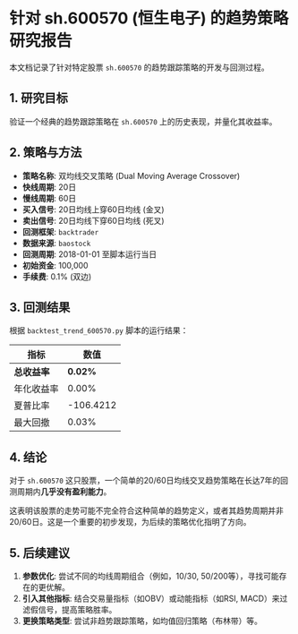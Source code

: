 # 针对 sh.600570 (恒生电子) 的趋势策略研究报告

本文档记录了针对特定股票 `sh.600570` 的趋势跟踪策略的开发与回测过程。

## 1. 研究目标

验证一个经典的趋势跟踪策略在 `sh.600570` 上的历史表现，并量化其收益率。

## 2. 策略与方法

- **策略名称**: 双均线交叉策略 (Dual Moving Average Crossover)
- **快线周期**: 20日
- **慢线周期**: 60日
- **买入信号**: 20日均线上穿60日均线 (金叉)
- **卖出信号**: 20日均线下穿60日均线 (死叉)
- **回测框架**: `backtrader`
- **数据来源**: `baostock`
- **回测周期**: 2018-01-01 至脚本运行当日
- **初始资金**: 100,000
- **手续费**: 0.1% (双边)

## 3. 回测结果

根据 `backtest_trend_600570.py` 脚本的运行结果：

| 指标 | 数值 |
|---|---|
| **总收益率** | **0.02%** |
| 年化收益率 | 0.00% |
| 夏普比率 | -106.4212 |
| 最大回撤 | 0.03% |

## 4. 结论

对于 `sh.600570` 这只股票，一个简单的20/60日均线交叉趋势策略在长达7年的回测周期内**几乎没有盈利能力**。

这表明该股票的走势可能不完全符合这种简单的趋势定义，或者其趋势周期并非20/60日。这是一个重要的初步发现，为后续的策略优化指明了方向。

## 5. 后续建议

1.  **参数优化**: 尝试不同的均线周期组合（例如，10/30, 50/200等），寻找可能存在的更优解。
2.  **引入其他指标**: 结合交易量指标（如OBV）或动能指标（如RSI, MACD）来过滤假信号，提高策略胜率。
3.  **更换策略类型**: 尝试非趋势跟踪策略，如均值回归策略（布林带）等。
